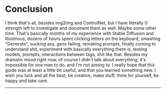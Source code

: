 # Conclusion
I think that's all, besides img2img and ControlNet, but I have literally 0 strength left to investigate and document them as well. Maybe some other time. That's basically months of my experience with Stable Diffusion and Illustrious, dozens of hours spent clicking letters on the keyboard, smashing "Generate", sucking ass, gens failing, remaking prompts, finally coming to understand shit, experiment with basically everything there is, testing models, prompts, interactions between tags, shit like that. Besides my dramatic mood right now, of course I didn't talk about everything; it's impossible for one man to do, and I'm not aiming to. I really hope that this guide was at least a little bit useful, and that you learned something new. I wish you luck and all the best; be creative, make stuff, think for yourself, be happy and take care.
***